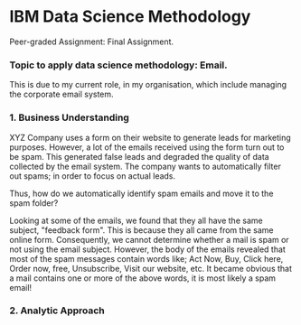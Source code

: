 # IBM Data Science Methodology
Peer-graded Assignment: Final Assignment.


### Topic to apply data science methodology: Email.

This is due to my current role, in my organisation, which include managing the corporate email system. 


### 1. Business Understanding

XYZ Company uses a form on their website to generate leads for marketing purposes. However, a lot of the emails received using the form turn out to be spam. This generated false leads and degraded the quality of data collected by the email system. The company wants to automatically filter out spams; in order to focus on actual leads.  

Thus, how do we automatically identify spam emails and move it to the spam folder? 

Looking at some of the emails, we found that they all have the same subject, "feedback form". This is because they all came from the same online form. Consequently, we cannot determine whether a mail is spam or not using the email subject. However, the body of the emails revealed that most of the spam messages contain words like; Act Now, Buy, 
Click here, Order now, free, Unsubscribe, Visit our website, etc. It became obvious that a mail contains one or more of the above words, it is most likely a spam email!


### 2. Analytic Approach




